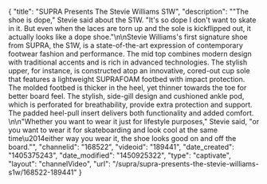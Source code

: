 {
    "title": "SUPRA Presents The Stevie Williams S1W",
    "description": "\"The shoe is dope,\" Stevie said about the S1W. \"It's so dope I don't want to skate in it. But even when the laces are torn up and the sole is kickflipped out, it actually looks like a dope shoe.\"\n\nStevie Williams's first signature shoe from SUPRA, the S1W, is a state-of-the-art expression of contemporary footwear fashion and performance. The mid top combines modern design with traditional accents and is rich in advanced technologies. The stylish upper, for instance, is constructed atop an innovative, cored-out cup sole that features a lightweight SUPRAFOAM footbed with impact protection. The molded footbed is thicker in the heel, yet thinner towards the toe for better board feel. The stylish, side-gill design and cushioned ankle pod, which is perforated for breathability, provide extra protection and support. The padded heel-pull insert delivers both functionality and added comfort. \n\n\"Whether you want to wear it just for lifestyle purposes,\" Stevie said, \"or you want to wear it for skateboarding and look cool at the same time\u2014either way you wear it, the shoe looks good on and off the board.\"",
    "channelid": "168522",
    "videoid": "189441",
    "date_created": "1405375243",
    "date_modified": "1450925322",
    "type": "captivate",
    "layout": "channelVideo",
    "url": "\/supra\/supra-presents-the-stevie-williams-s1w\/168522-189441"
}